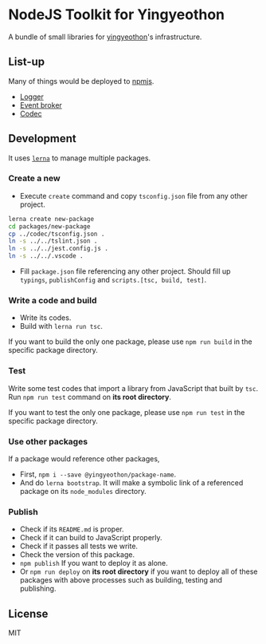 # NodeJS Toolkit for Yingyeothon

A bundle of small libraries for [yingyeothon](https://yyt.life)'s infrastructure.

## List-up

Many of things would be deployed to [npmjs](https://www.npmjs.com/org/yingyeothon).

- [Logger](packages/logger)
- [Event broker](packages/event-broker)
- [Codec](packages/codec)

## Development

It uses [`lerna`](https://github.com/lerna/lerna) to manage multiple packages.

### Create a new

- Execute `create` command and copy `tsconfig.json` file from any other project.

```bash
lerna create new-package
cd packages/new-package
cp ../codec/tsconfig.json .
ln -s ../../tslint.json .
ln -s ../../jest.config.js .
ln -s ../../.vscode .
```

- Fill `package.json` file referencing any other project. Should fill up `typings`, `publishConfig` and `scripts.[tsc, build, test]`.

### Write a code and build

- Write its codes.
- Build with `lerna run tsc`.

If you want to build the only one package, please use `npm run build` in the specific package directory.

### Test

Write some test codes that import a library from JavaScript that built by `tsc`. Run `npm run test` command on **its root directory**.

If you want to test the only one package, please use `npm run test` in the specific package directory.

### Use other packages

If a package would reference other packages,

- First, `npm i --save @yingyeothon/package-name`.
- And do `lerna bootstrap`. It will make a symbolic link of a referenced package on its `node_modules` directory.

### Publish

- Check if its `README.md` is proper.
- Check if it can build to JavaScript properly.
- Check if it passes all tests we write.
- Check the version of this package.
- `npm publish` If you want to deploy it as alone.
- Or `npm run deploy` on **its root directory** if you want to deploy all of these packages with above processes such as building, testing and publishing.

## License

MIT
